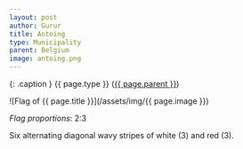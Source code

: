 ```yaml
---
layout: post
author: Gurur
title: Antoing
type: Municipality
parent: Belgium
image: antoing.png
---
```

{: .caption }
{{ page.type }} ([{{ page.parent }}](/2019/03/14/belgium.html))

![Flag of {{ page.title }}](/assets/img/{{ page.image }})

*Flag proportions*: 2:3

Six alternating diagonal wavy stripes of white (3) and red (3).